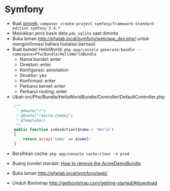 # Symfony

- Buat [proyek](http://symfony.com/doc/current/book/installation.html): ```composer create-project symfony/framework-standard-edition symfony 2.4.*```
- Masukkan jenis basis data `pdo_sqlite` saat diminta
- Buka laman http://pfwlab.local/symfony/web/app_dev.php/ untuk mengonfirmasi bahwa instalasi berhasil
- Buat bundel HelloWorld: ```php app/console generate:bundle --namespace=Pfw/Bundle/HelloWorldBundle```
    - Nama bundel: enter
    - Direktori: enter
    - Konfigurasi: annotation
    - Struktur: yes
    - Konfirmasi: enter
    - Perbarui kernel: enter
    - Perbarui routing: enter
- Ubah src/Pfw/Bundle/HelloWorldBundle/Controller/DefaultController.php
```php
    /**
     * @Route("/")
     * @Route("/hello/{name}")
     * @Template()
     */
    public function indexAction($name = 'World')
    {
        return array('name' => $name);
    }
```
- Bersihkan cache: ```php app/console cache:clear -e prod```
- Buang bundel standar: [How to remove the AcmeDemoBundle](http://symfony.com/doc/current/cookbook/bundles/remove.html)
- Buka laman http://pfwlab.local/symfony/web/

- Unduh Bootstrap http://getbootstrap.com/getting-started/#download
